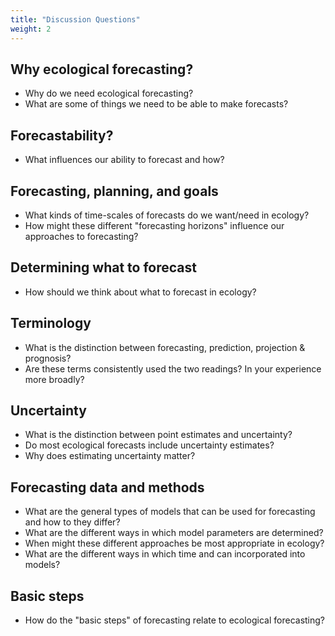 ```yaml
---
title: "Discussion Questions"
weight: 2
---
```


## Why ecological forecasting?

* Why do we need ecological forecasting?
* What are some of things we need to be able to make forecasts?

## Forecastability?

* What influences our ability to forecast and how?

## Forecasting, planning, and goals

* What kinds of time-scales of forecasts do we want/need in ecology?
* How might these different "forecasting horizons" influence our approaches to forecasting?

## Determining what to forecast

* How should we think about what to forecast in ecology?

## Terminology

* What is the distinction between forecasting, prediction, projection & prognosis?
* Are these terms consistently used the two readings? In your experience more broadly?

## Uncertainty

* What is the distinction between point estimates and uncertainty?
* Do most ecological forecasts include uncertainty estimates?
* Why does estimating uncertainty matter?

## Forecasting data and methods

* What are the general types of models that can be used for forecasting and how to they differ?
* What are the different ways in which model parameters are determined?
* When might these different approaches be most appropriate in ecology?
* What are the different ways in which time and can incorporated into models?

## Basic steps

* How do the "basic steps" of forecasting relate to ecological forecasting?